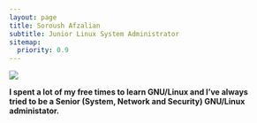 ```yaml
---
layout: page
title: Soroush Afzalian 
subtitle: Junior Linux System Administrator
sitemap:
  priority: 0.9
---
```


<img src="{{ '/assets/img/pudhina.jpg' | prepend: site.baseurl }}" id="about-img">

<div id="describe-text">
	<p> <strong>I spent a lot of my free times to learn GNU/Linux and I’ve always <br>
	  tried to be a Senior (System, Network and Security) GNU/Linux administator. </strong></p>
</div>

